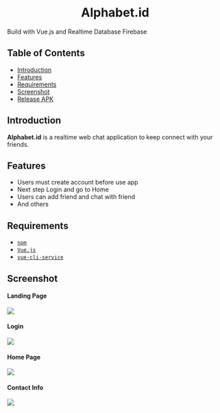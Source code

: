 <h1 align="center">Alphabet.id</h1>
<p align="left">
  Build with Vue.js and Realtime Database Firebase
</p>

## Table of Contents

- [Introduction](#introduction)
- [Features](#features)
- [Requirements](#requirements)
- [Screenshot](#screenshot)
- [Release APK](#release-apk)

## Introduction
<b>Alphabet.id</b> is a realtime web chat application to keep connect with your friends.

## Features
* Users must create account before use app
* Next step Login and go to Home
* Users can add friend and chat with friend
* And others

## Requirements
* [`npm`](https://www.npmjs.com/get-npm)
* [`Vue.js`](https://vuejs.org/)
* [`vue-cli-service`](https://cli.vuejs.org/)

<section id="screenshoot">
	
## Screenshot
<div class="demo">
    <div class="items">
    	<h4 class="title-demo">Landing Page</h4>
		<img class="img-demo" src="https://user-images.githubusercontent.com/37394664/78219692-3d6dd980-74ea-11ea-8c3a-a032edd3f864.png">  
    </div>
    <div class="items">
    	<h4 class="title-demo">Login</h4>
		<img class="img-demo" src="https://user-images.githubusercontent.com/37394664/78219854-99386280-74ea-11ea-86bd-50ce43a3d18e.png">  
    </div>
    <div class="items">
    	<h4 class="title-demo">Home Page</h4>
		<img class="img-demo" src="https://user-images.githubusercontent.com/37394664/78219865-9f2e4380-74ea-11ea-8763-8fce7ff5300a.png">  
    </div>
    <div class="items">
    	<h4 class="title-demo">Contact Info</h4>
		<img class="img-demo" src="https://user-images.githubusercontent.com/37394664/78219879-a48b8e00-74ea-11ea-820c-4a7356c6f3c9.png">  
    </div>
</div>
</section>
